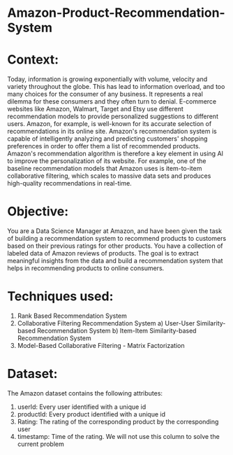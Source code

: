 # Amazon-Product-Recommendation-System

# Context:
Today, information is growing exponentially with volume, velocity and variety throughout the globe. This has lead to information overload, and too many choices for the consumer of any business. 
It represents a real dilemma for these consumers and they often turn to denial. 
E-commerce websites like Amazon, Walmart, Target and Etsy use different recommendation models to provide personalized suggestions to different users. 
Amazon, for example, is well-known for its accurate selection of recommendations in its online site. 
Amazon's recommendation system is capable of intelligently analyzing and predicting customers' shopping preferences in order to offer them a list of recommended products. 
Amazon's recommendation algorithm is therefore a key element in using AI to improve the personalization of its website. For example, one of the baseline recommendation models that Amazon uses is item-to-item collaborative filtering, which scales to massive data sets and produces high-quality recommendations in real-time.

# Objective:
You are a Data Science Manager at Amazon, and have been given the task of building a recommendation system to recommend products to customers based on their previous ratings for other products. 
You have a collection of labeled data of Amazon reviews of products. 
The goal is to extract meaningful insights from the data and build a recommendation system that helps in recommending products to online consumers.

# Techniques used:
1) Rank Based Recommendation System
2) Collaborative Filtering Recommendation System
  a) User-User Similarity-based Recommendation System
  b) Item-Item Similarity-based Recommendation System
3) Model-Based Collaborative Filtering - Matrix Factorization

# Dataset:
The Amazon dataset contains the following attributes:

1) userId: Every user identified with a unique id
2) productId: Every product identified with a unique id
3) Rating: The rating of the corresponding product by the corresponding user
4) timestamp: Time of the rating. We will not use this column to solve the current problem
